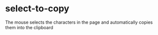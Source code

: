 # select-to-copy
The mouse selects the characters in the page and automatically copies them into the clipboard
